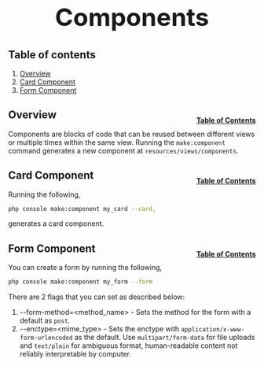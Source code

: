 <h1 style="font-size: 50px; text-align: center;">Components</h1>

## Table of contents
1. [Overview](#overview)
2. [Card Component](#card)
3. [Form Component](#form)

## Overview <a id="overview"></a><span style="float: right; font-size: 14px; padding-top: 15px;">[Table of Contents](#table-of-contents)</span>
Components are blocks of code that can be reused between different views or multiple times within the same view.  Running the `make:component` command generates a new component at `resources/views/components`.

## Card Component<a id="card"></a><span style="float: right; font-size: 14px; padding-top: 15px;">[Table of Contents](#table-of-contents)</span>
Running the following,

```sh
php console make:component my_card --card,
```

generates a card component.

## Form Component<a id="form"></a><span style="float: right; font-size: 14px; padding-top: 15px;">[Table of Contents](#table-of-contents)</span>
You can create a form by running the following,

```sh
php console make:component my_form --form
```

There are 2 flags that you can set as described below:
1. --form-method=<method_name> - Sets the method for the form with a default as `post`.
2. --enctype=<mime_type> - Sets the enctype with `application/x-www-form-urlencoded` as the default.  Use `multipart/form-data` for file uploads and `text/plain` for ambiguous format, human-readable content not reliably interpretable by computer.

